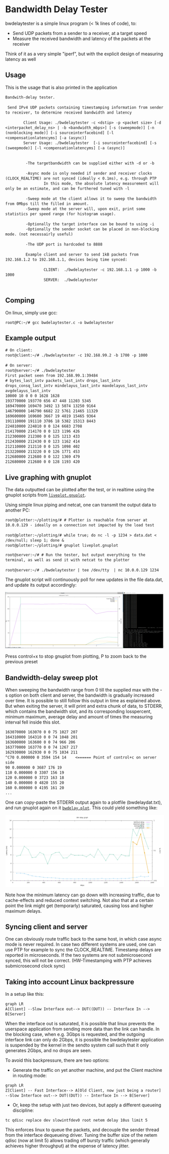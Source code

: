 # Bandwidth Delay Tester

bwdelaytester is a simple linux program (< 1k lines of code), to:
- Send UDP packets from a sender to a receiver, at a target speed
- Measure the received bandwidth and latency of the packets at the receiver

Think of it as a very simple "iperf", but with the explicit design of measuring latency as well

## Usage

This is the usage that is also printed in the application

```
Bandwith-delay tester.

 Send IPv4 UDP packets containing timestamping information from sender to receiver, to determine received bandwidth and latency

        Client Usage: ./bwdelaytester -c <dstip> -p <packet size> [-d <interpacket_delay_ns> | -b <bandwidth_mbps>] [-s (sweepmode)] [-n (nonblocking mode)] [-i sourceinterfacebind] [-l <compensationlatencyms] [-a (async)]
        Server Usage: ./bwdelaytester  [-i sourceinterfacebind] [-s (sweepmode)] [-l <compensationlatencyms] [-a (async)]


         -The targetbandwidth can be supplied either with -d or -b

         -Async mode is only needed if sender and receiver clocks (CLOCK_REALTIME) are not synced (ideally < 0.1ms), e.g. through PTP
                 In this mode, the absolute latency measurement will only be an estimate, and can be furthered tuned with -l

         -Sweep mode at the client allows it to sweep the bandwidth from 0Mbps till the filled in amount.
         -Sweep mode at the server will, upon exit, print some statistics per speed range (for histogram usage).

         -Optionally the target interface can be bound to using -i
         -Optionally the sender socket can be placed in non-blocking mode. (not necessairly useful)

         -The UDP port is hardcoded to 8888

         Example client and server to send 1kB packets from 192.168.1.2 to 192.168.1.1, devices being time synced:

                 CLIENT:  ./bwdelaytester -c 192.168.1.1 -p 1000 -b 1000
                 SERVER:  ./bwdelaytester


```

## Comping

On linux, simply use gcc:

```
root@PC:~/# gcc bwdelaytester.c -o bwdelaytester
```

## Example output

```
# On client:
root@client:~/# ./bwdelaytester -c 192.168.99.2 -b 1700 -p 1000

# On server:
root@server:~/# ./bwdelaytester
First packet seen from 192.168.99.1:39484
# bytes_last_intv packets_last_intv drops_last_intv drops_consq_last_intv mindelayus_last_intv maxdelayus_last_intv avgdelayus_last_intv
10000 10 0 0 0 1628 1628
193770000 193770 656 47 448 11203 5345
169470000 169470 3492 13 5074 13250 9164
146790000 146790 6682 22 5761 21465 11329
169600000 169600 3667 19 4819 15465 9364
191110000 191110 3786 18 5382 15313 8443
224810000 224810 0 0 124 6683 2708
214170000 214170 0 0 123 1196 426
212300000 212300 0 0 125 1213 433
212430000 212430 0 0 123 1162 414
212110000 212110 0 0 125 1098 402
213220000 213220 0 0 126 1771 453
212680000 212680 0 0 122 1369 479
212680000 212680 0 0 128 1193 420
```

## Live graphing with gnuplot

The data outputted can be plotted after the test, or in realtime using the gnuplot scripts from [`liveplot.gnuplot`](plotting/liveplot.gnuplot).

Using simple linux piping and netcat, one can transmit the output data to another PC:

```
root@plotter:~/plotting/# # Plotter is reachable from server at 10.0.0.129 - ideally on a connection not impacted by the load test

root@plotter:~/plotting/# while true; do nc -l -p 1234 > data.dat < /dev/null; sleep 1; done &
root@plotter:~/plotting/# gnuplot liveplot.gnuplot
```

```
root@server:~/# # Run the tester, but output everything to the terminal, as well as send it with netcat to the plotter

root@server:~/# ./bwdelaytester | tee /dev/tty  | nc 10.0.0.129 1234
```

The gnuplot script will continuously poll for new updates in the file data.dat, and update its output accordingly:

![Alt Text](docs/bwdelaytesterlive2.gif)

Press control+x to stop gnuplot from plotting, P to zoom back to the previous preset

## Bandwidth-delay sweep plot

When sweeping the bandwidth range from 0 till the supplied max with the -s option on both client and server, the bandwidth is gradually increased over time.
It is possible to still follow this output in time as explained above.
But when exiting the server, it will print and extra chunk of data, to STDERR, which contains the bandwidth slot, and its corresponding losspercent, minimum maximum, average delay and amount of times the measuring interval fell inside this slot.

``` 
163070000 163070 0 0 75 1027 207
164310000 164310 0 0 74 1048 201
163600000 163600 0 0 74 966 206
163770000 163770 0 0 74 1267 217
162930000 162930 0 0 75 1034 211
^C70 0.000000 0 3594 154 14    <====== Point of control+c on server side
90 0.000000 0 3687 176 19
110 0.000000 0 3307 156 19
120 0.000000 0 3723 163 18
140 0.000000 0 4820 155 20
160 0.000000 0 4195 161 20
...
```

One can copy-paste the STDERR output again to a plotfile (bwdelaydat.txt), and run gnuplot again on it [`bwdelay.plot`](plotting/bwdelay.plot). This could yield something like:

<img src="docs/bwdelayoutput.png">

Note how the minimum latency can go down with increasing traffic, due to cache-effects and reduced context switching. Not also that at a certain point the link might get (temporarly) saturated, causing loss and higher maximum delays. 

## Syncing client and server

One can obviously route traffic back to the same host, in which case async mode is never required.
In case two different systems are used, one can use PTP for example to sync the CLOCK_REALTIME.
Timestamp delays are reported in microseconds. If the two systems are not submicrosecond synced, this will not be correct. 
(HW-Timestamping with PTP achieves submicrosecond clock sync)

## Taking into account Linux backpressure

In a setup like this: 

```mermaid
graph LR
A[Client] --Slow Interface out--> DUT((DUT)) -- Interface In --> B[Server]
```

When the interface out is saturated, it is possible that linux prevents the userspace application from sending more data than the link can handle.
In the blocking case, when e.g. 3Gbps is requested, and the outgoing interface link can only do 2Gbps, it is possible the bwdelaytester application is suspended by the kernel in the sendto system call such that it only generates 2Gbps, and no drops are seen.

To avoid this backpressure, there are two options:
- Generate the traffic on yet another machine, and put the Client machine in routing mode:

```mermaid
graph LR
Z[Client] -- Fast Interface--> A[Old Client, now just being a router] --Slow Interface out--> DUT((DUT)) -- Interface In --> B[Server]
```

- Or, keep the setup with just two devices, but apply a different queueing discipline:

```
tc qdisc replace dev slowintfdev0 root netem delay 10us limit 5
```

This enforces linux to queue the packets, and decouple the sender thread from the interface dequeueing driver.
Tuning the buffer size of the netem qdisc (now at limit 5) allows trading off bursty traffic (which generally achieves higher throughput) at the expense of latency jitter.

